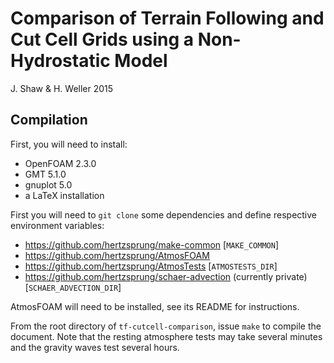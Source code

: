 # Comparison of Terrain Following and Cut Cell Grids using a Non-Hydrostatic Model
J. Shaw & H. Weller 2015

## Compilation
First, you will need to install:
- OpenFOAM 2.3.0
- GMT 5.1.0
- gnuplot 5.0
- a LaTeX installation

First you will need to `git clone` some dependencies and define respective environment variables:
- https://github.com/hertzsprung/make-common [`MAKE_COMMON`]
- https://github.com/hertzsprung/AtmosFOAM
- https://github.com/hertzsprung/AtmosTests [`ATMOSTESTS_DIR`]
- https://github.com/hertzsprung/schaer-advection (currently private) [`SCHAER_ADVECTION_DIR`]

AtmosFOAM will need to be installed, see its README for instructions.

From the root directory of `tf-cutcell-comparison`, issue `make` to compile the document.
Note that the resting atmosphere tests may take several minutes and the gravity waves test several hours.
